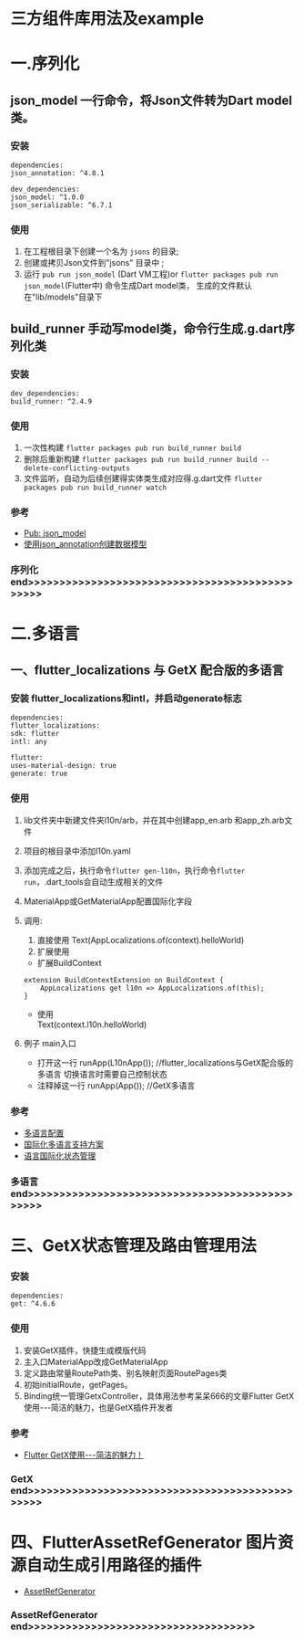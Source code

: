# 三方组件库用法及example

# 一.序列化
## json_model 一行命令，将Json文件转为Dart model类。

### 安装
```
dependencies:
json_annotation: ^4.8.1
    
dev_dependencies:
json_model: ^1.0.0
json_serializable: ^6.7.1
```
### 使用

1. 在工程根目录下创建一个名为 `jsons` 的目录;
2. 创建或拷贝Json文件到"jsons" 目录中 ;
3. 运行 `pub run json_model` (Dart VM工程)or
   `flutter packages pub run json_model`(Flutter中) 命令生成Dart model类，
   生成的文件默认在"lib/models"目录下

## build_runner 手动写model类，命令行生成.g.dart序列化类

### 安装

    dev_dependencies:
    build_runner: ^2.4.9

### 使用
1. 一次性构建
`flutter packages pub run build_runner build`
2. 删除后重新构建
`flutter packages pub run build_runner build --delete-conflicting-outputs`
3. 文件监听，自动为后续创建得实体类生成对应得.g.dart文件
`flutter packages pub run build_runner watch`

### 参考
- [Pub: json_model](https://pub.dev/packages/json_model)
- [使用json_annotation创建数据模型](https://www.jianshu.com/p/d89e5c642660)
### 序列化 end>>>>>>>>>>>>>>>>>>>>>>>>>>>>>>>>>>>>>>>>>>>>>>>

# 二.多语言

## 一、flutter_localizations 与 GetX 配合版的多语言

### 安装 flutter_localizations和intl，并启动generate标志
```
dependencies:
flutter_localizations:
sdk: flutter
intl: any

flutter:
uses-material-design: true
generate: true
```
### 使用

1. lib文件夹中新建文件夹l10n/arb，并在其中创建app_en.arb 和app_zh.arb文件
2. 项目的根目录中添加l10n.yaml
3. 添加完成之后，执行命令`flutter gen-l10n`，执行命令`flutter run`，.dart_tools会自动生成相关的文件
4. MaterialApp或GetMaterialApp配置国际化字段
5. 调用:
   1. 直接使用 Text(AppLocalizations.of(context).helloWorld)
   2. 扩展使用   
     - 扩展BuildContext
   ```
   extension BuildContextExtension on BuildContext {    
       AppLocalizations get l10n => AppLocalizations.of(this);    
   }
   ```
     - 使用   
     Text(context.l10n.helloWorld)  
   
6. 例子 main入口 
     - 打开这一行   runApp(L10nApp()); //flutter_localizations与GetX配合版的多语言 切换语言时需要自己控制状态
     - 注释掉这一行 runApp(App()); //GetX多语言
### 参考
- [多语言配置](https://www.jianshu.com/p/6b9c81401469)
- [国际化多语言支持方案](https://blog.csdn.net/duanwei1988/article/details/135536458)
- [语言国际化状态管理](https://blog.csdn.net/qq_38774121/article/details/115540857)




### 多语言end>>>>>>>>>>>>>>>>>>>>>>>>>>>>>>>>>>>>>>>>>>>>>>>

# 三、GetX状态管理及路由管理用法

### 安装
```
dependencies:
get: ^4.6.6
```

### 使用
1. 安装GetX插件，快捷生成模版代码
2. 主入口MaterialApp改成GetMaterialApp
3. 定义路由常量RoutePath类、别名映射页面RoutePages类
4. 初始initialRoute，getPages。
5. Binding统一管理GetxController，具体用法参考呆呆666的文章Flutter GetX使用---简洁的魅力，也是GetX插件开发者

### 参考
- [Flutter GetX使用---简洁的魅力！](https://juejin.cn/post/6924104248275763208#heading-25)
### GetX end>>>>>>>>>>>>>>>>>>>>>>>>>>>>>>>>>>>>>>>>>>>>>>>

# 四、FlutterAssetRefGenerator 图片资源自动生成引用路径的插件
- [AssetRefGenerator](https://github.com/AndrewShen812/AssetsRefGenerator/blob/master/README_zh.md)
### AssetRefGenerator end>>>>>>>>>>>>>>>>>>>>>>>>>>>>>>>>>>>>
